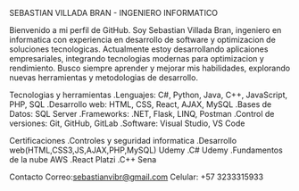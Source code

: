 SEBASTIAN VILLADA BRAN - INGENIERO INFORMATICO

Bienvenido a mi perfil de GitHub. Soy Sebastian Villada Bran, ingeniero en informatica con experiencia en desarrollo de software y optimizacion de soluciones tecnologicas.
Actualmente estoy desarrollando aplicaiones empresariales, integrando tecnologias modernas para optimizacion y rendimiento. Busco siempre aprender y mejorar mis habilidades, explorando nuevas herramientas y metodologias de desarrollo. 

Tecnologias y herramientas
.Lenguajes: C#, Python, Java, C++, JavaScript, PHP, SQL
.Desarrollo web: HTML, CSS, React, AJAX, MySQL
.Bases de Datos: SQL Server
.Frameworks: .NET, Flask, LINQ, Postman
.Control de versiones: Git, GitHub, GitLab
.Software: Visual Studio, VS Code

Certificaciones
.Controles y seguridad informatica
.Desarrollo web(HTML,CSS3,JS,AJAX,PHP,MySQL) Udemy
.C# Udemy
.Fundamentos de la nube AWS
.React Platzi
.C++ Sena 

Contacto
Correo:sebastianvibr@gmail.com
Celular: +57 3233315933
